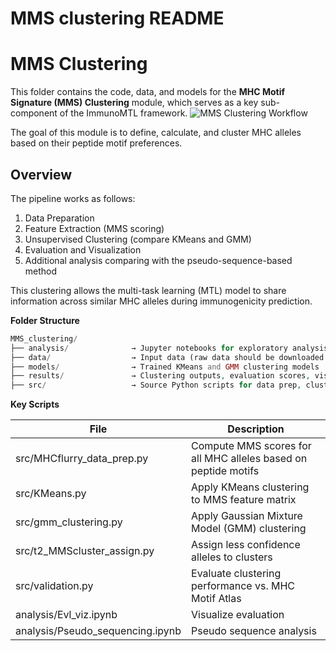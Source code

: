 # MMS clustering README

# **MMS Clustering**

This folder contains the code, data, and models for the **MHC Motif Signature (MMS) Clustering** module, which serves as a key sub-component of the ImmunoMTL framework.
![MMS Clustering Workflow](mms_pipeline.png)

The goal of this module is to define, calculate, and cluster MHC alleles based on their peptide motif preferences.

## **Overview**

The pipeline works as follows:

1. Data Preparation
2. Feature Extraction (MMS scoring)
3. Unsupervised Clustering (compare KMeans and GMM)
4. Evaluation and Visualization
5. Additional analysis comparing with the pseudo-sequence-based method

This clustering allows the multi-task learning (MTL) model to share information across similar MHC alleles during immunogenicity prediction.

**Folder Structure**

```php
MMS_clustering/
├── analysis/              → Jupyter notebooks for exploratory analysis & visualization
├── data/                  → Input data (raw data should be downloaded by the user; sources are noted in each script in the src folder)
├── models/                → Trained KMeans and GMM clustering models
├── results/               → Clustering outputs, evaluation scores, visualization results
├── src/                   → Source Python scripts for data prep, clustering, validation
```

**Key Scripts**

| **File** | **Description** |
| --- | --- |
| src/MHCflurry_data_prep.py | Compute MMS scores for all MHC alleles based on peptide motifs |
| src/KMeans.py | Apply KMeans clustering to MMS feature matrix |
| src/gmm_clustering.py | Apply Gaussian Mixture Model (GMM) clustering |
| src/t2_MMScluster_assign.py | Assign less confidence alleles to clusters |
| src/validation.py | Evaluate clustering performance vs. MHC Motif Atlas |
| analysis/Evl_viz.ipynb | Visualize evaluation |
| analysis/Pseudo_sequencing.ipynb | Pseudo sequence analysis |


